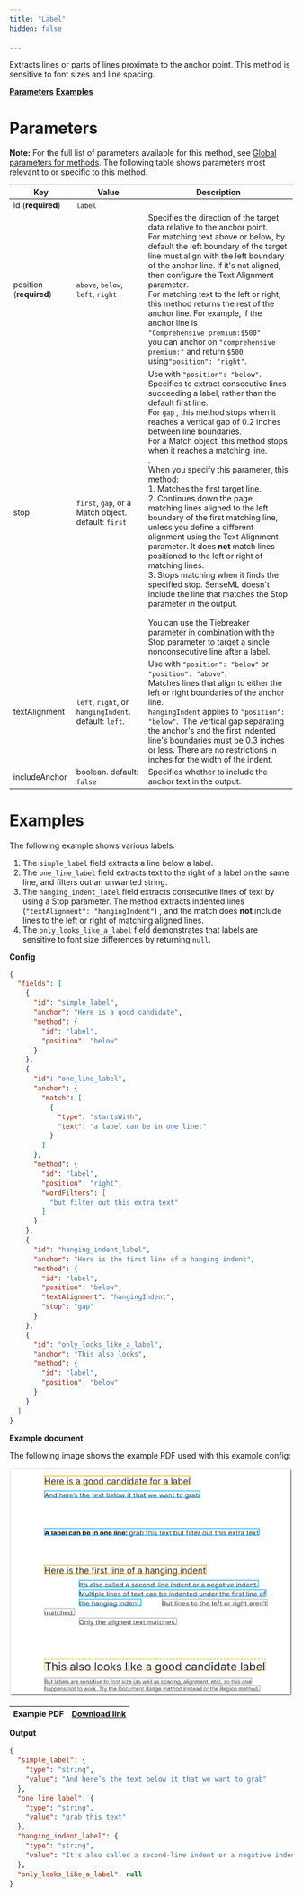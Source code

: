 ```yaml
---
title: "Label"
hidden: false

---
```


Extracts lines or parts of lines proximate to the anchor point. This method is sensitive to font sizes and line spacing. 

[**Parameters**](doc:label#parameters)
[**Examples**](doc:label#examples)

Parameters
====

**Note:** For the full list of parameters available for this method, see [Global parameters for methods](doc:method#global-parameters-for-methods). The following table shows parameters most relevant to or specific to this method.

| Key                     | Value                                                 | Description                                                  |
| ----------------------- | ----------------------------------------------------- | ------------------------------------------------------------ |
| id (**required**)       | `label`                                               |                                                              |
| position (**required**) | `above`, `below`, `left`, `right`                     | Specifies the direction of the target data relative to the anchor point. <br>For matching text above or below, by default the left boundary of the target line must align with the left boundary of the anchor line. If it's not aligned, then configure the Text Alignment parameter. <br/>For matching text to the left or right, this method returns the rest of the anchor line. For example, if the anchor line is <br/>`"Comprehensive premium:$500"` <br/>you can anchor on `"comprehensive premium:"` and return `$500` using`"position": "right"`. |
| stop                    | `first`, `gap`, or a Match object. default: `first`   | Use with  `"position": "below"`. <br/>Specifies to extract consecutive lines succeeding a label, rather than the default first line. <br/>For `gap` , this method stops when it reaches a vertical gap of 0.2 inches between line boundaries.<br/>For a Match object, this method stops when it reaches a matching line.<br/>.<br/>When you specify this parameter, this method:<br/>1. Matches the first target line.<br/> 2. Continues down the page matching lines aligned to the left boundary of the first matching line, unless you define a different alignment using the Text Alignment parameter. It does **not** match lines positioned to the left or right of matching lines.<br/>3. Stops matching when it finds the specified stop. SenseML doesn't include the line that matches the Stop parameter in the output.<br/><br/>You can use the Tiebreaker parameter in combination with the Stop parameter to target a single nonconsecutive line after a label. |
| textAlignment           | `left`, `right`, or `hangingIndent`. default: `left`. | Use with `"position": "below"` or `"position": "above"`. <br/>Matches lines that align to either the left or right boundaries of the anchor line. <br/> `hangingIndent` applies to  `"position": "below"`.  The vertical gap separating the anchor's and the first indented line's boundaries must be 0.3 inches or less. There are no restrictions in inches for the width of the indent. |
| includeAnchor           | boolean. default: `false`                             | Specifies whether to include the anchor text in the output.  |

Examples
====

The following example shows various labels:

1. The  `simple_label` field extracts a line below a label.
2. The `one_line_label` field extracts text to the right of a label on the same line, and filters out an unwanted string. 
3. The `hanging_indent_label` field extracts consecutive lines of text by using a Stop parameter. The method extracts indented lines (`"textAlignment": "hangingIndent"`) , and the match does **not** include lines to the left or right of matching aligned lines. 
4. The `only_looks_like_a_label` field demonstrates that labels are sensitive to font size differences by returning `null`.

**Config**


```json
{
  "fields": [
    {
      "id": "simple_label",
      "anchor": "Here is a good candidate",
      "method": {
        "id": "label",
        "position": "below"
      }
    },
    {
      "id": "one_line_label",
      "anchor": {
        "match": [
          {
            "type": "startsWith",
            "text": "a label can be in one line:"
          }
        ]
      },
      "method": {
        "id": "label",
        "position": "right",
        "wordFilters": [
          "but filter out this extra text"
        ]
      }
    },
    {
      "id": "hanging_indent_label",
      "anchor": "Here is the first line of a hanging indent",
      "method": {
        "id": "label",
        "position": "below",
        "textAlignment": "hangingIndent",
        "stop": "gap"
      }
    },
    {
      "id": "only_looks_like_a_label",
      "anchor": "This also looks",
      "method": {
        "id": "label",
        "position": "below"
      }
    }
  ]
}
```

**Example document**

The following image shows the example PDF used with this example config:

![Click to enlarge](https://raw.githubusercontent.com/sensible-hq/sensible-docs/main/readme-sync/assets/v0/images/final/labels.png)

| Example PDF | [Download link](https://raw.githubusercontent.com/sensible-hq/sensible-docs/main/readme-sync/assets/v0/pdfs/label.pdf) |
| ---------------------------- | ------------------------------------------------------------------------------------------------------------------------------ |


**Output**

```json
{
  "simple_label": {
    "type": "string",
    "value": "And here’s the text below it that we want to grab"
  },
  "one_line_label": {
    "type": "string",
    "value": "grab this text"
  },
  "hanging_indent_label": {
    "type": "string",
    "value": "It’s also called a second-line indent or a negative indent. Multiple lines of text can be indented under the first line of the hanging indent."
  },
  "only_looks_like_a_label": null
}
```

